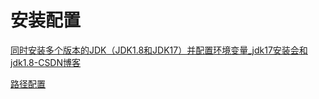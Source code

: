 # 安装配置



[同时安装多个版本的JDK（JDK1.8和JDK17）并配置环境变量_jdk17安装会和jdk1.8-CSDN博客](https://blog.csdn.net/HeyVIrBbox/article/details/125635535)

[路径配置](https://www.bilibili.com/video/BV1Cv411372m)

